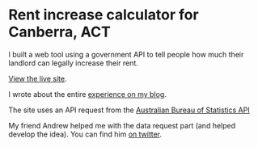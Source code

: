 # Rent increase calculator for Canberra, ACT

I built a web tool using a government API to tell people how much their landlord can legally increase their rent.

[View the live site](https://rentincreasecalculator.org/).

I wrote about the entire [experience on my blog](https://michaelturvey.online/posts/rent-calculator/).

The site uses an API request from the [Australian Bureau of Statistics API](https://explore.data.abs.gov.au/)

My friend Andrew helped me with the data request part (and helped develop the idea). You can find him [on twitter](https://twitter.com/ajdlinux).
